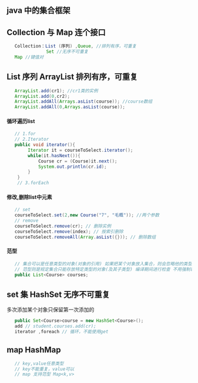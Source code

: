 ## java 中的集合框架

## Collection 与 Map 连个接口 
```java
   Collection：List (序列) ,Queue, //排列有序，可重复
               Set //无序不可重复
   Map //键值对            
```
## List 序列 ArrayList 排列有序，可重复 
```java
   ArrayList.add(cr1); //cr1类的实例
   ArrayList.add(0,cr2);
   ArrayList.addAll(Arrays.asList(course)); //course数组
   ArrayList.addAll(0,Arrays.asList(course));
```
#### 循环遍历list
```java
   // 1.for 
   // 2.Iterator
   public void iterator(){
        Iterator it = courseToSelect.iterator();
        while(it.hasNext()){
            Course cr = (Course)it.next();
            System.out.println(cr.id);
        }
    }
    // 3.forEach
```
#### 修改,删除list中元素 
```java
   // set
   courseToSelect.set(2,new Course("7", "毛概")); //两个参数
   // remove
   courseToSelect.remove(cr); // 删除实例
   courseToSelect.remove(index); // 按索引删除
   courseToSelect.removeAll(Array.asList({})); // 删除数组
```
#### 范型
```java
   // 集合可以是任意类型的对象(对象的引用) 如果把某个对象放入集合，则会忽略他的类型，当作Object处理
   // 范型则是规定集合只能存放特定类型的对象(及其子类型) 编译期间进行检查 不用强制转换 (范型只能是包装类型)
   public List<Course> courses;
```

## set 集 HashSet 无序不可重复
多次添加某个对象只保留第一次添加的
```java
   public Set<Course>course = new HashSet<Course>();
   add // student.courses.add(cr);
   iterator ,foreach // 循环，不能使用get    
```

## map HashMap

```java
   // key,value任意类型
   // key不能重复，value可以
   // map 支持范型 Map<k,v>   
```